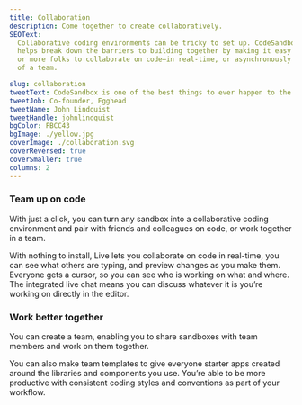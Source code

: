 ```yaml
---
title: Collaboration
description: Come together to create collaboratively.
SEOText:
  Collaborative coding environments can be tricky to set up. CodeSandbox Live
  helps break down the barriers to building together by making it easy for two
  or more folks to collaborate on code—in real-time, or asynchronously as part
  of a team.

slug: collaboration
tweetText: CodeSandbox is one of the best things to ever happen to the internet.
tweetJob: Co-founder, Egghead
tweetName: John Lindquist
tweetHandle: johnlindquist
bgColor: FBCC43
bgImage: ./yellow.jpg
coverImage: ./collaboration.svg
coverReversed: true
coverSmaller: true
columns: 2
---
```


<div>

### Team up on code

With just a click, you can turn any sandbox into a collaborative coding
environment and pair with friends and colleagues on code, or work together in a
team.

With nothing to install, Live lets you collaborate on code in real-time, you can
see what others are typing, and preview changes as you make them. Everyone gets
a cursor, so you can see who is working on what and where. The integrated live
chat means you can discuss whatever it is you’re working on directly in the
editor.

</div>

<div>

### Work better together

You can create a team, enabling you to share sandboxes with team members and
work on them together.

You can also make team templates to give everyone starter apps created around
the libraries and components you use. You’re able to be more productive with
consistent coding styles and conventions as part of your workflow.

</div>
